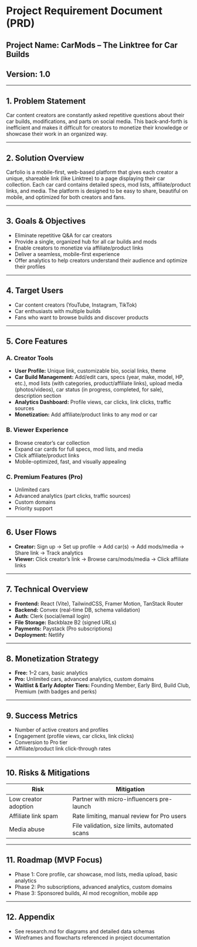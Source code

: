 # Project Requirement Document (PRD)

## Project Name: CarMods – The Linktree for Car Builds

## Version: 1.0

---

## 1. Problem Statement
Car content creators are constantly asked repetitive questions about their car builds, modifications, and parts on social media. This back-and-forth is inefficient and makes it difficult for creators to monetize their knowledge or showcase their work in an organized way.

---

## 2. Solution Overview
Carfolio is a mobile-first, web-based platform that gives each creator a unique, shareable link (like Linktree) to a page displaying their car collection. Each car card contains detailed specs, mod lists, affiliate/product links, and media. The platform is designed to be easy to share, beautiful on mobile, and optimized for both creators and fans.

---

## 3. Goals & Objectives
- Eliminate repetitive Q&A for car creators
- Provide a single, organized hub for all car builds and mods
- Enable creators to monetize via affiliate/product links
- Deliver a seamless, mobile-first experience
- Offer analytics to help creators understand their audience and optimize their profiles

---

## 4. Target Users
- Car content creators (YouTube, Instagram, TikTok)
- Car enthusiasts with multiple builds
- Fans who want to browse builds and discover products

---

## 5. Core Features
### A. Creator Tools
- **User Profile:** Unique link, customizable bio, social links, theme
- **Car Build Management:** Add/edit cars, specs (year, make, model, HP, etc.), mod lists (with categories, product/affiliate links), upload media (photos/videos), car status (in progress, completed, for sale), description section
- **Analytics Dashboard:** Profile views, car clicks, link clicks, traffic sources
- **Monetization:** Add affiliate/product links to any mod or car

### B. Viewer Experience
- Browse creator’s car collection
- Expand car cards for full specs, mod lists, and media
- Click affiliate/product links
- Mobile-optimized, fast, and visually appealing

### C. Premium Features (Pro)
- Unlimited cars
- Advanced analytics (part clicks, traffic sources)
- Custom domains
- Priority support

---

## 6. User Flows
- **Creator:** Sign up → Set up profile → Add car(s) → Add mods/media → Share link → Track analytics
- **Viewer:** Click creator’s link → Browse cars/mods/media → Click affiliate links

---

## 7. Technical Overview
- **Frontend:** React (Vite), TailwindCSS, Framer Motion, TanStack Router
- **Backend:** Convex (real-time DB, schema validation)
- **Auth:** Clerk (social/email login)
- **File Storage:** Backblaze B2 (signed URLs)
- **Payments:** Paystack (Pro subscriptions)
- **Deployment:** Netlify

---

## 8. Monetization Strategy
- **Free:** 1–2 cars, basic analytics
- **Pro:** Unlimited cars, advanced analytics, custom domains
- **Waitlist & Early Adopter Tiers:** Founding Member, Early Bird, Build Club, Premium (with badges and perks)

---

## 9. Success Metrics
- Number of active creators and profiles
- Engagement (profile views, car clicks, link clicks)
- Conversion to Pro tier
- Affiliate/product link click-through rates

---

## 10. Risks & Mitigations
| Risk | Mitigation |
|------|------------|
| Low creator adoption | Partner with micro-influencers pre-launch |
| Affiliate link spam | Rate limiting, manual review for Pro users |
| Media abuse | File validation, size limits, automated scans |

---

## 11. Roadmap (MVP Focus)
- Phase 1: Core profile, car showcase, mod lists, media upload, basic analytics
- Phase 2: Pro subscriptions, advanced analytics, custom domains
- Phase 3: Sponsored builds, AI mod recognition, mobile app

---

## 12. Appendix
- See research.md for diagrams and detailed data schemas
- Wireframes and flowcharts referenced in project documentation
